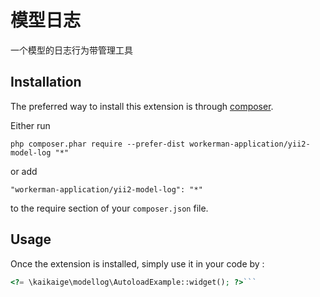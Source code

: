 模型日志
====
一个模型的日志行为带管理工具

Installation
------------

The preferred way to install this extension is through [composer](http://getcomposer.org/download/).

Either run

```
php composer.phar require --prefer-dist workerman-application/yii2-model-log "*"
```

or add

```
"workerman-application/yii2-model-log": "*"
```

to the require section of your `composer.json` file.


Usage
-----

Once the extension is installed, simply use it in your code by  :

```php
<?= \kaikaige\modellog\AutoloadExample::widget(); ?>```